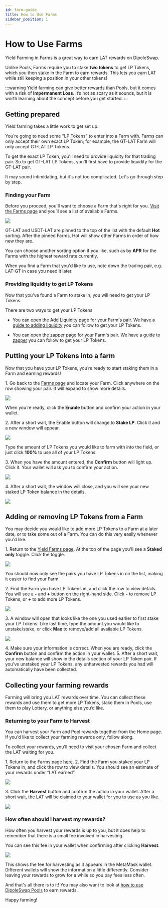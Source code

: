 ```yaml
---
id: farm-guide
title: How to Use Farms
sidebar_position: 1
---
```


# How to Use Farms

Yield Farming in Farms is a great way to earn LAT rewards on DipoleSwap.

Unlike Pools, Farms require you to stake **two tokens** to get LP Tokens, which you then stake in the Farm to earn rewards. This lets you earn LAT while still keeping a position in your other tokens!

:::warning
Yield farming can give better rewards than Pools, but it comes with a risk of **Impermanent Loss**. It’s not as scary as it sounds, but it is worth learning about the concept before you get started.
:::

## Getting prepared

Yield farming takes a little work to get set up.

You’re going to need some "LP Tokens" to enter into a Farm with. Farms can only accept their own exact LP Token; for example, the GT-LAT Farm will only accept GT-LAT LP Tokens.

To get the exact LP Token, you'll need to provide liquidity for that trading pair. So to get GT-LAT LP Tokens, you'll first have to provide liquidity for the GT-LAT pair.

It may sound intimidating, but it's not too complicated. Let's go through step by step.

### Finding your Farm

Before you proceed, you'll want to choose a Farm that's right for you. [Visit the Farms page](https://dipoleswap.exchange/farms) and you’ll see a list of available Farms.

![](../../images/farm-list.jpg#center)

GT-LAT and USDT-LAT are pinned to the top of the list with the default **Hot** sorting. After the pinned Farms, Hot will show other Farms in order of how new they are.

You can choose another sorting option if you like, such as by **APR** for the Farms with the highest reward rate currently.

When you find a Farm that you'd like to use, note down the trading pair, e.g. LAT-GT in case you need it later.

### Providing liquidity to get LP Tokens

Now that you've found a Farm to stake in, you will need to get your LP Tokens.

There are two ways to get your LP Tokens

+ You can open the Add Liquidity page for your Farm's pair. We have a [guide to adding liquidity](https://dipolexchange.github.io/docs/products/exchange/liquidity-guide) you can follow to get your LP Tokens.

+ You can open the zapper page for your Farm's pair. We have a [guide to zapper](https://dipolexchange.github.io/docs/products/zapper/zapper-guide) you can follow to get your LP Tokens.

## Putting your LP Tokens into a farm

Now that you have your LP Tokens, you’re ready to start staking them in a Farm and earning rewards!

1\. Go back to the [Farms page](https://dipoleswap.exchange/farms) and locate your Farm. Click anywhere on the row showing your pair. It will expand to show more details.

![](../../images/farm-enable.jpg#center)

When you’re ready, click the **Enable** button and confirm your action in your wallet.

2\. After a short wait, the Enable button will change to **Stake LP**. Click it and a new window will appear.

![](../../images/farm-stake.jpg#center)

Type the amount of LP Tokens you would like to farm with into the field, or just click **100%** to use all of your LP Tokens.

3\. When you have the amount entered, the **Confirm** button will light up. Click it. Your wallet will ask you to confirm your action.

![](../../images/farm-stake-confirm.jpg#center)

4\. After a short wait, the window will close, and you will see your new staked LP Token balance in the details.

![](../../images/farm-staked-detail.jpg#center)

## Adding or removing LP Tokens from a Farm

You may decide you would like to add more LP Tokens to a Farm at a later date, or to take some out of a Farm. You can do this very easily whenever you'd like.

1\. Return to the [Yield Farms page](https://dipoleswap.exchange/farms). At the top of the page you'll see a **Staked only** toggle. Click the toggle.

![](../../images/stake-only.jpg#center)

You should now only see the pairs you have LP Tokens in on the list, making it easier to find your Farm.

2\. Find the Farm you have LP Tokens in, and click the row to view details. You will see a **-** and **+** button on the right-hand side. Click **-** to remove LP Tokens, or **+** to add more LP Tokens.

![](../../images/farm-stake-add-or-remove.jpg#center)

3\. A window will open that looks like the one you used earlier to first stake your LP Tokens. Like last time, type the amount you would like to unstake/stake, or click **Max** to remove/add all available LP Tokens.

![](../../images/farm-unstake-confirm.jpg#center)

4\. Make sure your information is correct. When you are ready, click the **Confirm** button and confirm the action in your wallet.
5\. After a short wait, your new balance will show in the details section of your LP Token pair. If you've unstaked your LP Tokens, any unharvested rewards you had will automatically have been collected.

## Collecting your farming rewards

Farming will bring you LAT rewards over time. You can collect these rewards and use them to get more LP Tokens, stake them in Pools, use them to play Lottery, or anything else you’d like.

### Returning to your Farm to Harvest

You can harvest your Farm and Pool rewards together from the Home page. If you'd like to collect your farming rewards only, follow along.

To collect your rewards, you’ll need to visit your chosen Farm and collect the LAT waiting for you.

1\. Return to the Farms page [here](https://dipoleswap.exchange/farms).
2\. Find the Farm you staked your LP Tokens in, and click the row to view details. You should see an estimate of your rewards under “LAT earned”.

![](../../images/farm-harvest.jpg#center)

3\. Click the **Harvest** button and confirm the action in your wallet. After a short wait, the LAT will be claimed to your wallet for you to use as you like.

![](../../images/farm-harvest-confirm.jpg#center)

### How often should I harvest my rewards?

How often you harvest your rewards is up to you, but it does help to remember that there is a small fee involved in harvesting.

You can see this fee in your wallet when confirming after clicking **Harvest**.

![](../../images/farm-fee-detail.jpg#center)

This shows the fee for harvesting as it appears in the MetaMask wallet. Different wallets will show the information a little differently. Consider leaving your rewards to grow for a while so you pay fees less often.

And that's all there is to it! You may also want to look at [how to use DipoleSwap Pools](https://dipolexchange.github.io/docs/products/pool/pool-guide) to earn rewards.

Happy farming!
